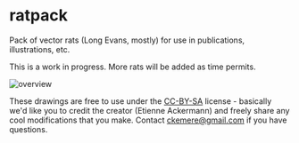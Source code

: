 # ratpack
Pack of vector rats (Long Evans, mostly) for use in publications, illustrations, etc.

This is a work in progress. More rats will be added as time permits. 

![overview](https://raw.github.com/kemerelab/ratpack/master/overview.png)

These drawings are free to use under the 
[CC-BY-SA](https://creativecommons.org/licenses/by-sa/4.0/) license - basically we'd like you to credit the creator 
(Etienne Ackermann) and freely share any cool modifications that you make. Contact ckemere@gmail.com if you have
questions.
